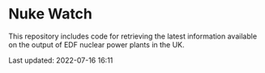 # Nuke Watch

This repository includes code for retrieving the latest information available on the output of EDF nuclear power plants in the UK.

Last updated: 2022-07-16 16:11